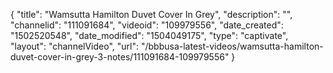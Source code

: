 {
    "title": "Wamsutta Hamilton Duvet Cover In Grey",
    "description": "",
    "channelid": "111091684",
    "videoid": "109979556",
    "date_created": "1502520548",
    "date_modified": "1504049175",
    "type": "captivate",
    "layout": "channelVideo",
    "url": "\/bbbusa-latest-videos\/wamsutta-hamilton-duvet-cover-in-grey-3-notes\/111091684-109979556"
}